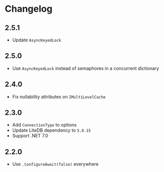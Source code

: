 # Changelog

## 2.5.1
- Update `AsyncKeyedLock`

## 2.5.0
- Use `AsyncKeyedLock` instead of semaphores in a concurrent dictionary

## 2.4.0
- Fix nullability attributes on `IMultiLevelCache`

## 2.3.0
- Add `ConnectionType` to options
- Update LiteDB dependency to `5.0.15`
- Support .NET 7.0

## 2.2.0
- Use `.ConfigureAwait(false)` everywhere